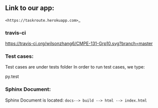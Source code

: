 ## Link to our app:

`<https://taskroute.herokuapp.com>`_


### travis-ci
https://travis-ci.org/wilsonzhang6/CMPE-131-Grp10.svg?branch=master


### Test cases:
Test cases are under tests folder
In order to run test cases, we type:

   py.test

### Sphinx Document:
Sphinx Document is located:
 ```docs--> build --> html --> index.html``` 
